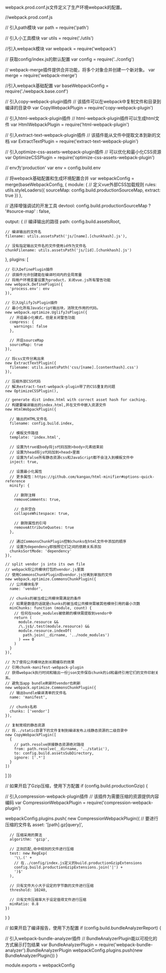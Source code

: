 webpack.prod.conf.js文件定义了生产环境webpack的配置。

//webpack.prod.conf.js

// 引入path模块
var path = require('path')

// 引入小工具模块
var utils = require('./utils')

//引入webpack模块
var webpack = require('webpack')

// 获取config/index.js的默认配置
var config = require('../config')

// webpack-merge插件提供合并功能，将多个对象合并创建一个新对象。
var merge = require('webpack-merge')

//引入webpack基础配置
var baseWebpackConfig = require('./webpack.base.conf')

// 引入copy-webpack-plugin插件
// 该插件可以在webpack中复制文件和目录到编译的目录中
var CopyWebpackPlugin = require('copy-webpack-plugin')

// 引入html-webpack-plugin插件
// html-webpack-plugin插件可以生成html文件
var HtmlWebpackPlugin = require('html-webpack-plugin')

// 引入extract-text-webpack-plugin插件
// 该插件能从文件中提取文本到新的文档
var ExtractTextPlugin = require('extract-text-webpack-plugin')

// 引入optimize-css-assets-webpack-plugin插件
// 可以优化和最小化CSS资源
var OptimizeCSSPlugin = require('optimize-css-assets-webpack-plugin')

// env为'production'
var env = config.build.env

// 将webpack基础配置和生成环境配置合并
var webpackConfig = merge(baseWebpackConfig, {
  module: {
    // 定义vue外部CSS加载规则
    rules: utils.styleLoaders({
      sourceMap: config.build.productionSourceMap,
      extract: true
    })
  },

  // 选择增强调试的开发工具
  devtool: config.build.productionSourceMap ? '#source-map' : false,

  output: {
    // 编译输出的路径
    path: config.build.assetsRoot,

    // 编译输出的文件名
    filename: utils.assetsPath('js/[name].[chunkhash].js'),

    // 没有指定输出文件名的文件使用id作为文件名
    chunkFilename: utils.assetsPath('js/[id].[chunkhash].js')
  },
  plugins: [

    // 引入DefinePlugin插件
    // 该插件允许创建能在编译时间内的全局常量
    // 将用户环境变量设置为product，关闭vue.js所有警告功能
    new webpack.DefinePlugin({
      'process.env': env
    }),

    // 引入UglifyJsPlugin插件
    // 最小化所有JavaScript输出块，消除无作用的代码。
    new webpack.optimize.UglifyJsPlugin({
      // 开启最小化模式，但是关闭警告功能
      compress: {
        warnings: false
      },

      // 开启sourceMap
      sourceMap: true
    }),

    // 将css文件分离出来
    new ExtractTextPlugin({
      filename: utils.assetsPath('css/[name].[contenthash].css')
    }),

    // 压缩外部CSS代码
    // 解决extract-text-webpack-plugin带了的CSS重复的问题
    new OptimizeCSSPlugin(),

    // generate dist index.html with correct asset hash for caching.
    // 构建要编译输出的index.html,并在文件中嵌入资源文件
    new HtmlWebpackPlugin({

      // 输出的HTML文件名
      filename: config.build.index,

      // 模板文件路径
      template: 'index.html',

      // 设置为true或body将js代码加到<body>元素结束前
      // 设置为head将js代码加到<head>里面
      // 设置为false所有静态资源css和JavaScript都不会注入到模板文件中
      inject: true,

      // 设置最小化属性
      // 更多属性：https://github.com/kangax/html-minifier#options-quick-reference
      minify: {

        // 删除注释
        removeComments: true,

        // 合并空白
        collapseWhitespace: true,

        // 删除属性的引号
        removeAttributeQuotes: true
      },

      // 通过CommonsChunkPlugin控制chunks在html文件中添加的顺序  
      // 设置为dependency即按照它们之间的依赖关系添加
      chunksSortMode: 'dependency'
    }),

    // split vendor js into its own file
    // webpack将公共模块打包的vendor.js里面
    // 使用CommonsChunkPlugin将vendor.js分离到单独的文件
    new webpack.optimize.CommonsChunkPlugin({
      // 公共模块名字
      name: 'vendor',

      // chunks的被当成公共模块需满足的条件
      // 如果是数值的话就是chunks的被当成公共模块需被其他模块引用的最小次数
      minChunks: function (module, count) {
        // 任何在node_modules被依赖的模块需提取到vendor中
        return (
          module.resource &&
          /\.js$/.test(module.resource) &&
          module.resource.indexOf(
            path.join(__dirname, '../node_modules')
          ) === 0
        )
      }
    }),

    // 为了使将公共模块达到长期缓存的效果
    // 引用chunk-manifest-webpack-plugin
    // 获得webpack执行时间和输出一份json文件保存chunk的id和最终引用它们的文件印射关系。
    // 避免当app bundle刷新时vendor也刷新
    new webpack.optimize.CommonsChunkPlugin({
      // 输出bundle编译清单的文件名
      name: 'manifest',

      // chunks名称
      chunks: ['vendor']
    }),

    // 复制常规的静态资源
    // 将../static目录下的文件复制到编译发布上线静态资源的二级目录中
    new CopyWebpackPlugin([
      {
        // path.resolve拼接静态资源绝对路径
        from: path.resolve(__dirname, '../static'),
        to: config.build.assetsSubDirectory,
        ignore: ['.*']
      }
    ])
  ]
})

// 如果开启了Gzip压缩，使用下方配置
if (config.build.productionGzip) {

  // 引入compression-webpack-plugin插件
  // 该插件为需要压缩的资源提供内容编码
  var CompressionWebpackPlugin = require('compression-webpack-plugin')

  webpackConfig.plugins.push(
    new CompressionWebpackPlugin({
      // 要进行压缩的文件名
      asset: '[path].gz[query]',

      // 压缩采用的算法
      algorithm: 'gzip',

      // 正则匹配,命中规则的文件进行压缩
      test: new RegExp(
        '\\.(' +
        // 在../config/index.js定义的build.productionGzipExtensions
        config.build.productionGzipExtensions.join('|') +
        ')$'
      ),

      // 只有文件大小大于设定的字节数的文件进行压缩
      threshold: 10240,

      // 只有文件压缩率大于设定值得文件进行压缩
      minRatio: 0.8
    })
  )
}

// 如果开启了编译报告，使用下方配置
if (config.build.bundleAnalyzerReport) {

  // 引入webpack-bundle-analyzer插件
  // BundleAnalyzerPlugin能以可视化的方式展示打包结果
  var BundleAnalyzerPlugin = require('webpack-bundle-analyzer').BundleAnalyzerPlugin
  webpackConfig.plugins.push(new BundleAnalyzerPlugin())
}

module.exports = webpackConfig
